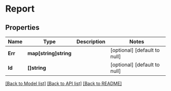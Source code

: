 # Report

## Properties
Name | Type | Description | Notes
------------ | ------------- | ------------- | -------------
**Err** | **map[string]string** |  | [optional] [default to null]
**Id** | **[]string** |  | [optional] [default to null]

[[Back to Model list]](../README.md#documentation-for-models) [[Back to API list]](../README.md#documentation-for-api-endpoints) [[Back to README]](../README.md)


